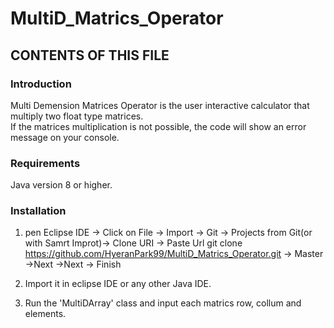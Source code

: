 # MultiD_Matrics_Operator

CONTENTS OF THIS FILE
---------------------

 ### Introduction
 Multi Demension Matrices Operator is the user interactive calculator that multiply two float type matrices. <br/>
 If the matrices multiplication is not possible, the code will show an error message on your console. <br/>
 
 ### Requirements
 Java version 8 or higher.
 
 ### Installation
 
 1. pen Eclipse IDE -> Click on File -> Import -> Git -> Projects from Git(or with Samrt Improt)-> Clone URI
-> Paste Url git clone https://github.com/HyeranPark99/MultiD_Matrics_Operator.git -> Master ->Next ->Next -> Finish<br/>
 
 2. Import it in eclipse IDE or any other Java IDE.
 
 3. Run the 'MultiDArray' class and input each matrics row, collum and elements.
 

